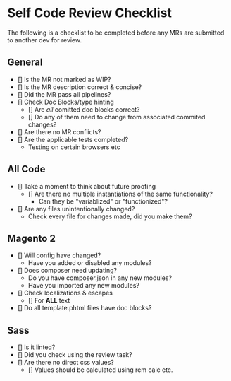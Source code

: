 # Self Code Review Checklist

The following is a checklist to be completed before any MRs are submitted to another dev for review.

## General
- [] Is the MR not marked as WIP?
- [] Is the MR description correct & concise?
- [] Did the MR pass all pipelines?
- [] Check Doc Blocks/type hinting
  - [] Are *all* comitted doc blocks correct?
  - [] Do any of them need to change from associated commited changes?
- [] Are there no MR conflicts?
- [] Are the applicable tests completed?
  - Testing on certain browsers etc

## All Code
- [] Take a moment to think about future proofing
  - [] Are there no multiple instantiations of the same functionality?
    - Can they be "variablized" or "functionized"?
- [] Are any files unintentionally changed?
  - Check every file for changes made, did you make them?

## Magento 2
- [] Will config have changed?
  - Have you added or disabled any modules?
- [] Does composer need updating?
  - Do you have composer.json in any new modules?
  - Have you imported any new modules?
- [] Check localizations & escapes
  - [] For **ALL** text
- [] Do all template.phtml files have doc blocks?

## Sass
- [] Is it linted?
- [] Did you check using the review task?
- [] Are there no direct css values?
  - [] Values should be calculated using rem calc etc.
